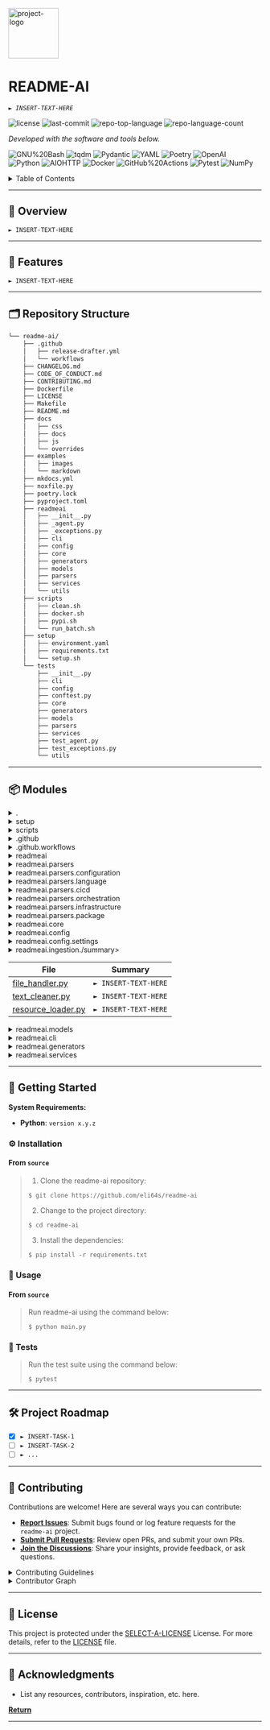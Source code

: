 <p align="left">
  <img src="https://cdn-icons-png.flaticon.com/512/6295/6295417.png" width="100" alt="project-logo">
</p>
<p align="left">
    <h1 align="left">README-AI</h1>
</p>
<p align="left">
    <em><code>► INSERT-TEXT-HERE</code></em>
</p>
<p align="left">
	<img src="https://img.shields.io/github/license/eli64s/readme-ai?style=flat-square&logo=opensourceinitiative&logoColor=white&color=0080ff" alt="license">
	<img src="https://img.shields.io/github/last-commit/eli64s/readme-ai?style=flat-square&logo=git&logoColor=white&color=0080ff" alt="last-commit">
	<img src="https://img.shields.io/github/languages/top/eli64s/readme-ai?style=flat-square&color=0080ff" alt="repo-top-language">
	<img src="https://img.shields.io/github/languages/count/eli64s/readme-ai?style=flat-square&color=0080ff" alt="repo-language-count">
<p>
<p align="left">
		<em>Developed with the software and tools below.</em>
</p>
<p align="left">
	<img src="https://img.shields.io/badge/GNU%20Bash-4EAA25.svg?style=flat-square&logo=GNU-Bash&logoColor=white" alt="GNU%20Bash">
	<img src="https://img.shields.io/badge/tqdm-FFC107.svg?style=flat-square&logo=tqdm&logoColor=black" alt="tqdm">
	<img src="https://img.shields.io/badge/Pydantic-E92063.svg?style=flat-square&logo=Pydantic&logoColor=white" alt="Pydantic">
	<img src="https://img.shields.io/badge/YAML-CB171E.svg?style=flat-square&logo=YAML&logoColor=white" alt="YAML">
	<img src="https://img.shields.io/badge/Poetry-60A5FA.svg?style=flat-square&logo=Poetry&logoColor=white" alt="Poetry">
	<img src="https://img.shields.io/badge/OpenAI-412991.svg?style=flat-square&logo=OpenAI&logoColor=white" alt="OpenAI">
	<br>
	<img src="https://img.shields.io/badge/Python-3776AB.svg?style=flat-square&logo=Python&logoColor=white" alt="Python">
	<img src="https://img.shields.io/badge/AIOHTTP-2C5BB4.svg?style=flat-square&logo=AIOHTTP&logoColor=white" alt="AIOHTTP">
	<img src="https://img.shields.io/badge/Docker-2496ED.svg?style=flat-square&logo=Docker&logoColor=white" alt="Docker">
	<img src="https://img.shields.io/badge/GitHub%20Actions-2088FF.svg?style=flat-square&logo=GitHub-Actions&logoColor=white" alt="GitHub%20Actions">
	<img src="https://img.shields.io/badge/Pytest-0A9EDC.svg?style=flat-square&logo=Pytest&logoColor=white" alt="Pytest">
	<img src="https://img.shields.io/badge/NumPy-013243.svg?style=flat-square&logo=NumPy&logoColor=white" alt="NumPy">
</p>

<!-- TABLE OF CONTENTS -->
<details>
  <summary>Table of Contents</summary>

- [📍 Overview](#-overview)
- [🧩 Features](#-features)
- [🗂️ Repository Structure](#️-repository-structure)
- [📦 Modules](#-modules)
- [🚀 Getting Started](#-getting-started)
  - [⚙️ Installation](#️-installation)
  - [🤖 Usage](#-usage)
  - [🧪 Tests](#-tests)
- [🛠 Project Roadmap](#-project-roadmap)
- [🔰 Contributing](#-contributing)
- [📄 License](#-license)
- [👏 Acknowledgments](#-acknowledgments)
</details>
<hr>

## 📍 Overview

<code>► INSERT-TEXT-HERE</code>

---

## 🧩 Features

<code>► INSERT-TEXT-HERE</code>

---

## 🗂️ Repository Structure

```sh
└── readme-ai/
    ├── .github
    │   ├── release-drafter.yml
    │   └── workflows
    ├── CHANGELOG.md
    ├── CODE_OF_CONDUCT.md
    ├── CONTRIBUTING.md
    ├── Dockerfile
    ├── LICENSE
    ├── Makefile
    ├── README.md
    ├── docs
    │   ├── css
    │   ├── docs
    │   ├── js
    │   └── overrides
    ├── examples
    │   ├── images
    │   └── markdown
    ├── mkdocs.yml
    ├── noxfile.py
    ├── poetry.lock
    ├── pyproject.toml
    ├── readmeai
    │   ├── __init__.py
    │   ├── _agent.py
    │   ├── _exceptions.py
    │   ├── cli
    │   ├── config
    │   ├── core
    │   ├── generators
    │   ├── models
    │   ├── parsers
    │   ├── services
    │   └── utils
    ├── scripts
    │   ├── clean.sh
    │   ├── docker.sh
    │   ├── pypi.sh
    │   └── run_batch.sh
    ├── setup
    │   ├── environment.yaml
    │   ├── requirements.txt
    │   └── setup.sh
    └── tests
        ├── __init__.py
        ├── cli
        ├── config
        ├── conftest.py
        ├── core
        ├── generators
        ├── models
        ├── parsers
        ├── services
        ├── test_agent.py
        ├── test_exceptions.py
        └── utils
```

---

## 📦 Modules

<details closed><summary>.</summary>

| File                                                                             | Summary                         |
| ---                                                                              | ---                             |
| [Dockerfile](https://github.com/eli64s/readme-ai/blob/master/Dockerfile)         | <code>► INSERT-TEXT-HERE</code> |
| [Makefile](https://github.com/eli64s/readme-ai/blob/master/Makefile)             | <code>► INSERT-TEXT-HERE</code> |
| [pyproject.toml](https://github.com/eli64s/readme-ai/blob/master/pyproject.toml) | <code>► INSERT-TEXT-HERE</code> |
| [poetry.lock](https://github.com/eli64s/readme-ai/blob/master/poetry.lock)       | <code>► INSERT-TEXT-HERE</code> |
| [noxfile.py](https://github.com/eli64s/readme-ai/blob/master/noxfile.py)         | <code>► INSERT-TEXT-HERE</code> |

</details>

<details closed><summary>setup</summary>

| File                                                                                       | Summary                         |
| ---                                                                                        | ---                             |
| [setup.sh](https://github.com/eli64s/readme-ai/blob/master/setup/setup.sh)                 | <code>► INSERT-TEXT-HERE</code> |
| [requirements.txt](https://github.com/eli64s/readme-ai/blob/master/setup/requirements.txt) | <code>► INSERT-TEXT-HERE</code> |
| [environment.yaml](https://github.com/eli64s/readme-ai/blob/master/setup/environment.yaml) | <code>► INSERT-TEXT-HERE</code> |

</details>

<details closed><summary>scripts</summary>

| File                                                                                 | Summary                         |
| ---                                                                                  | ---                             |
| [run_batch.sh](https://github.com/eli64s/readme-ai/blob/master/scripts/run_batch.sh) | <code>► INSERT-TEXT-HERE</code> |
| [pypi.sh](https://github.com/eli64s/readme-ai/blob/master/scripts/pypi.sh)           | <code>► INSERT-TEXT-HERE</code> |
| [clean.sh](https://github.com/eli64s/readme-ai/blob/master/scripts/clean.sh)         | <code>► INSERT-TEXT-HERE</code> |
| [docker.sh](https://github.com/eli64s/readme-ai/blob/master/scripts/docker.sh)       | <code>► INSERT-TEXT-HERE</code> |

</details>

<details closed><summary>.github</summary>

| File                                                                                               | Summary                         |
| ---                                                                                                | ---                             |
| [release-drafter.yml](https://github.com/eli64s/readme-ai/blob/master/.github/release-drafter.yml) | <code>► INSERT-TEXT-HERE</code> |

</details>

<details closed><summary>.github.workflows</summary>

| File                                                                                                           | Summary                         |
| ---                                                                                                            | ---                             |
| [coverage.yml](https://github.com/eli64s/readme-ai/blob/master/.github/workflows/coverage.yml)                 | <code>► INSERT-TEXT-HERE</code> |
| [release-pipeline.yml](https://github.com/eli64s/readme-ai/blob/master/.github/workflows/release-pipeline.yml) | <code>► INSERT-TEXT-HERE</code> |
| [release-drafter.yml](https://github.com/eli64s/readme-ai/blob/master/.github/workflows/release-drafter.yml)   | <code>► INSERT-TEXT-HERE</code> |

</details>

<details closed><summary>readmeai</summary>

| File                                                                                      | Summary                         |
| ---                                                                                       | ---                             |
| [_agent.py](https://github.com/eli64s/readme-ai/blob/master/readmeai/_agent.py)           | <code>► INSERT-TEXT-HERE</code> |
| [_exceptions.py](https://github.com/eli64s/readme-ai/blob/master/readmeai/_exceptions.py) | <code>► INSERT-TEXT-HERE</code> |

</details>

<details closed><summary>readmeai.parsers</summary>

| File                                                                                      | Summary                         |
| ---                                                                                       | ---                             |
| [factory.py](https://github.com/eli64s/readme-ai/blob/master/readmeai/parsers/factory.py) | <code>► INSERT-TEXT-HERE</code> |

</details>

<details closed><summary>readmeai.parsers.configuration</summary>

| File                                                                                                          | Summary                         |
| ---                                                                                                           | ---                             |
| [ansible.py](https://github.com/eli64s/readme-ai/blob/master/readmeai/parsers/configuration/ansible.py)       | <code>► INSERT-TEXT-HERE</code> |
| [properties.py](https://github.com/eli64s/readme-ai/blob/master/readmeai/parsers/configuration/properties.py) | <code>► INSERT-TEXT-HERE</code> |
| [apache.py](https://github.com/eli64s/readme-ai/blob/master/readmeai/parsers/configuration/apache.py)         | <code>► INSERT-TEXT-HERE</code> |
| [docker.py](https://github.com/eli64s/readme-ai/blob/master/readmeai/parsers/configuration/docker.py)         | <code>► INSERT-TEXT-HERE</code> |
| [nginx.py](https://github.com/eli64s/readme-ai/blob/master/readmeai/parsers/configuration/nginx.py)           | <code>► INSERT-TEXT-HERE</code> |

</details>

<details closed><summary>readmeai.parsers.language</summary>

| File                                                                                             | Summary                         |
| ---                                                                                              | ---                             |
| [cpp.py](https://github.com/eli64s/readme-ai/blob/master/readmeai/parsers/language/cpp.py)       | <code>► INSERT-TEXT-HERE</code> |
| [swift.py](https://github.com/eli64s/readme-ai/blob/master/readmeai/parsers/language/swift.py)   | <code>► INSERT-TEXT-HERE</code> |
| [python.py](https://github.com/eli64s/readme-ai/blob/master/readmeai/parsers/language/python.py) | <code>► INSERT-TEXT-HERE</code> |
| [go.py](https://github.com/eli64s/readme-ai/blob/master/readmeai/parsers/language/go.py)         | <code>► INSERT-TEXT-HERE</code> |
| [rust.py](https://github.com/eli64s/readme-ai/blob/master/readmeai/parsers/language/rust.py)     | <code>► INSERT-TEXT-HERE</code> |

</details>

<details closed><summary>readmeai.parsers.cicd</summary>

| File                                                                                               | Summary                         |
| ---                                                                                                | ---                             |
| [bitbucket.py](https://github.com/eli64s/readme-ai/blob/master/readmeai/parsers/cicd/bitbucket.py) | <code>► INSERT-TEXT-HERE</code> |
| [travis.py](https://github.com/eli64s/readme-ai/blob/master/readmeai/parsers/cicd/travis.py)       | <code>► INSERT-TEXT-HERE</code> |
| [gitlab.py](https://github.com/eli64s/readme-ai/blob/master/readmeai/parsers/cicd/gitlab.py)       | <code>► INSERT-TEXT-HERE</code> |
| [jenkins.py](https://github.com/eli64s/readme-ai/blob/master/readmeai/parsers/cicd/jenkins.py)     | <code>► INSERT-TEXT-HERE</code> |
| [github.py](https://github.com/eli64s/readme-ai/blob/master/readmeai/parsers/cicd/github.py)       | <code>► INSERT-TEXT-HERE</code> |
| [circleci.py](https://github.com/eli64s/readme-ai/blob/master/readmeai/parsers/cicd/circleci.py)   | <code>► INSERT-TEXT-HERE</code> |

</details>

<details closed><summary>readmeai.parsers.orchestration</summary>

| File                                                                                                          | Summary                         |
| ---                                                                                                           | ---                             |
| [kubernetes.py](https://github.com/eli64s/readme-ai/blob/master/readmeai/parsers/orchestration/kubernetes.py) | <code>► INSERT-TEXT-HERE</code> |

</details>

<details closed><summary>readmeai.parsers.infrastructure</summary>

| File                                                                                                                   | Summary                         |
| ---                                                                                                                    | ---                             |
| [terraform.py](https://github.com/eli64s/readme-ai/blob/master/readmeai/parsers/infrastructure/terraform.py)           | <code>► INSERT-TEXT-HERE</code> |
| [cloudformation.py](https://github.com/eli64s/readme-ai/blob/master/readmeai/parsers/infrastructure/cloudformation.py) | <code>► INSERT-TEXT-HERE</code> |

</details>

<details closed><summary>readmeai.parsers.package</summary>

| File                                                                                                | Summary                         |
| ---                                                                                                 | ---                             |
| [composer.py](https://github.com/eli64s/readme-ai/blob/master/readmeai/parsers/package/composer.py) | <code>► INSERT-TEXT-HERE</code> |
| [npm.py](https://github.com/eli64s/readme-ai/blob/master/readmeai/parsers/package/npm.py)           | <code>► INSERT-TEXT-HERE</code> |
| [gradle.py](https://github.com/eli64s/readme-ai/blob/master/readmeai/parsers/package/gradle.py)     | <code>► INSERT-TEXT-HERE</code> |
| [nuget.py](https://github.com/eli64s/readme-ai/blob/master/readmeai/parsers/package/nuget.py)       | <code>► INSERT-TEXT-HERE</code> |
| [yarn.py](https://github.com/eli64s/readme-ai/blob/master/readmeai/parsers/package/yarn.py)         | <code>► INSERT-TEXT-HERE</code> |
| [pip.py](https://github.com/eli64s/readme-ai/blob/master/readmeai/parsers/package/pip.py)           | <code>► INSERT-TEXT-HERE</code> |
| [maven.py](https://github.com/eli64s/readme-ai/blob/master/readmeai/parsers/package/maven.py)       | <code>► INSERT-TEXT-HERE</code> |
| [gem.py](https://github.com/eli64s/readme-ai/blob/master/readmeai/parsers/package/gem.py)           | <code>► INSERT-TEXT-HERE</code> |

</details>

<details closed><summary>readmeai.core</summary>

| File                                                                                         | Summary                         |
| ---                                                                                          | ---                             |
| [models.py](https://github.com/eli64s/readme-ai/blob/master/readmeai/core/models.py)         | <code>► INSERT-TEXT-HERE</code> |
| [preprocess.py](https://github.com/eli64s/readme-ai/blob/master/readmeai/core/preprocess.py) | <code>► INSERT-TEXT-HERE</code> |
| [parsers.py](https://github.com/eli64s/readme-ai/blob/master/readmeai/core/parsers.py)       | <code>► INSERT-TEXT-HERE</code> |
| [logger.py](https://github.com/eli64s/readme-ai/blob/master/readmeai/core/logger.py)         | <code>► INSERT-TEXT-HERE</code> |
| [utils.py](https://github.com/eli64s/readme-ai/blob/master/readmeai/core/utils.py)           | <code>► INSERT-TEXT-HERE</code> |

</details>

<details closed><summary>readmeai.config</summary>

| File                                                                                           | Summary                         |
| ---                                                                                            | ---                             |
| [validators.py](https://github.com/eli64s/readme-ai/blob/master/readmeai/config/validators.py) | <code>► INSERT-TEXT-HERE</code> |
| [settings.py](https://github.com/eli64s/readme-ai/blob/master/readmeai/config/settings.py)     | <code>► INSERT-TEXT-HERE</code> |

</details>

<details closed><summary>readmeai.config.settings</summary>

| File                                                                                                      | Summary                         |
| ---                                                                                                       | ---                             |
| [prompts.toml](https://github.com/eli64s/readme-ai/blob/master/readmeai/config/settings/prompts.toml)     | <code>► INSERT-TEXT-HERE</code> |
| [parsers.toml](https://github.com/eli64s/readme-ai/blob/master/readmeai/config/settings/parsers.toml)     | <code>► INSERT-TEXT-HERE</code> |
| [ignore_list.toml](https://github.com/eli64s/readme-ai/blob/master/readmeai/config/settings/ignore_list.toml) | <code>► INSERT-TEXT-HERE</code> |
| [languages.toml](https://github.com/eli64s/readme-ai/blob/master/readmeai/config/settings/languages.toml) | <code>► INSERT-TEXT-HERE</code> |
| [utils.py](https://github.com/eli64s/readme-ai/blob/master/readmeai/config/settings/utils.py)             | <code>► INSERT-TEXT-HERE</code> |
| [config.toml](https://github.com/eli64s/readme-ai/blob/master/readmeai/config/settings/config.toml)       | <code>► INSERT-TEXT-HERE</code> |
| [markdown.toml](https://github.com/eli64s/readme-ai/blob/master/readmeai/config/settings/markdown.toml)   | <code>► INSERT-TEXT-HERE</code> |
| [commands.toml](https://github.com/eli64s/readme-ai/blob/master/readmeai/config/settings/commands.toml)   | <code>► INSERT-TEXT-HERE</code> |

</details>

<details closed><summary>readmeai.ingestion./summary>

| File                                                                                                    | Summary                         |
| ---                                                                                                     | ---                             |
| [file_handler.py](https://github.com/eli64s/readme-ai/blob/master/readmeai.ingestion.file_handler.py)       | <code>► INSERT-TEXT-HERE</code> |
| [text_cleaner.py](https://github.com/eli64s/readme-ai/blob/master/readmeai.ingestion.text_cleaner.py)       | <code>► INSERT-TEXT-HERE</code> |
| [resource_loader.py](https://github.com/eli64s/readme-ai/blob/master/readmeai.ingestion.resource_loader.py) | <code>► INSERT-TEXT-HERE</code> |

</details>

<details closed><summary>readmeai.models</summary>

| File                                                                                     | Summary                         |
| ---                                                                                      | ---                             |
| [offline.py](https://github.com/eli64s/readme-ai/blob/master/readmeai/models/offline.py) | <code>► INSERT-TEXT-HERE</code> |
| [vertex.py](https://github.com/eli64s/readme-ai/blob/master/readmeai/models/vertex.py)   | <code>► INSERT-TEXT-HERE</code> |
| [tokens.py](https://github.com/eli64s/readme-ai/blob/master/readmeai/models/tokens.py)   | <code>► INSERT-TEXT-HERE</code> |
| [factory.py](https://github.com/eli64s/readme-ai/blob/master/readmeai/models/factory.py) | <code>► INSERT-TEXT-HERE</code> |
| [prompts.py](https://github.com/eli64s/readme-ai/blob/master/readmeai/models/prompts.py) | <code>► INSERT-TEXT-HERE</code> |
| [openai.py](https://github.com/eli64s/readme-ai/blob/master/readmeai/models/openai.py)   | <code>► INSERT-TEXT-HERE</code> |

</details>

<details closed><summary>readmeai.cli</summary>

| File                                                                                  | Summary                         |
| ---                                                                                   | ---                             |
| [options.py](https://github.com/eli64s/readme-ai/blob/master/readmeai/cli/options.py) | <code>► INSERT-TEXT-HERE</code> |
| [main.py](https://github.com/eli64s/readme-ai/blob/master/readmeai/cli/main.py)       | <code>► INSERT-TEXT-HERE</code> |

</details>

<details closed><summary>readmeai.generators</summary>

| File                                                                                               | Summary                         |
| ---                                                                                                | ---                             |
| [tree.py](https://github.com/eli64s/readme-ai/blob/master/readmeai/generators/tree.py)             | <code>► INSERT-TEXT-HERE</code> |
| [builder.py](https://github.com/eli64s/readme-ai/blob/master/readmeai/generators/builder.py)       | <code>► INSERT-TEXT-HERE</code> |
| [utils.py](https://github.com/eli64s/readme-ai/blob/master/readmeai/generators/utils.py)           | <code>► INSERT-TEXT-HERE</code> |
| [badges.py](https://github.com/eli64s/readme-ai/blob/master/readmeai/generators/badges.py)         | <code>► INSERT-TEXT-HERE</code> |
| [tables.py](https://github.com/eli64s/readme-ai/blob/master/readmeai/generators/tables.py)         | <code>► INSERT-TEXT-HERE</code> |
| [quickstart.py](https://github.com/eli64s/readme-ai/blob/master/readmeai/generators/quickstart.py) | <code>► INSERT-TEXT-HERE</code> |

</details>

<details closed><summary>readmeai.services</summary>

| File                                                                                         | Summary                         |
| ---                                                                                          | ---                             |
| [git.py](https://github.com/eli64s/readme-ai/blob/master/readmeai/services/git.py)           | <code>► INSERT-TEXT-HERE</code> |
| [metadata.py](https://github.com/eli64s/readme-ai/blob/master/readmeai/services/metadata.py) | <code>► INSERT-TEXT-HERE</code> |

</details>

---

## 🚀 Getting Started

**System Requirements:**

* **Python**: `version x.y.z`

### ⚙️ Installation

<h4>From <code>source</code></h4>

> 1. Clone the readme-ai repository:
>
> ```console
> $ git clone https://github.com/eli64s/readme-ai
> ```
>
> 2. Change to the project directory:
> ```console
> $ cd readme-ai
> ```
>
> 3. Install the dependencies:
> ```console
> $ pip install -r requirements.txt
> ```

### 🤖 Usage

<h4>From <code>source</code></h4>

> Run readme-ai using the command below:
> ```console
> $ python main.py
> ```

### 🧪 Tests

> Run the test suite using the command below:
> ```console
> $ pytest
> ```

---

## 🛠 Project Roadmap

- [X] `► INSERT-TASK-1`
- [ ] `► INSERT-TASK-2`
- [ ] `► ...`

---

## 🔰 Contributing

Contributions are welcome! Here are several ways you can contribute:

- **[Report Issues](https://github.com/eli64s/readme-ai/issues)**: Submit bugs found or log feature requests for the `readme-ai` project.
- **[Submit Pull Requests](https://github.com/eli64s/readme-ai/blob/main/CONTRIBUTING.md)**: Review open PRs, and submit your own PRs.
- **[Join the Discussions](https://github.com/eli64s/readme-ai/discussions)**: Share your insights, provide feedback, or ask questions.

<details closed>
<summary>Contributing Guidelines</summary>

1. **Fork the Repository**: Start by forking the project repository to your github account.
2. **Clone Locally**: Clone the forked repository to your local machine using a git client.
   ```sh
   git clone https://github.com/eli64s/readme-ai
   ```
3. **Create a New Branch**: Always work on a new branch, giving it a descriptive name.
   ```sh
   git checkout -b new-feature-x
   ```
4. **Make Your Changes**: Develop and test your changes locally.
5. **Commit Your Changes**: Commit with a clear message describing your updates.
   ```sh
   git commit -m 'Implemented new feature x.'
   ```
6. **Push to github**: Push the changes to your forked repository.
   ```sh
   git push origin new-feature-x
   ```
7. **Submit a Pull Request**: Create a PR against the original project repository. Clearly describe the changes and their motivations.
8. **Review**: Once your PR is reviewed and approved, it will be merged into the main branch. Congratulations on your contribution!
</details>

<details closed>
<summary>Contributor Graph</summary>
<br>
<p align="center">
   <a href="https://github.com{/eli64s/readme-ai/}graphs/contributors">
      <img src="https://contrib.rocks/image?repo=eli64s/readme-ai">
   </a>
</p>
</details>

---

## 📄 License

This project is protected under the [SELECT-A-LICENSE](https://choosealicense.com/licenses) License. For more details, refer to the [LICENSE](https://choosealicense.com/licenses/) file.

---

## 👏 Acknowledgments

- List any resources, contributors, inspiration, etc. here.

[**Return**](#-overview)

---
